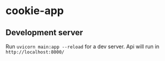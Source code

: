 # cookie-app

## Development server
Run `uvicorn main:app --reload` for a dev server. Api will run in `http://localhost:8000/`
